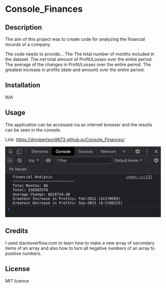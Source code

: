 # Console_Finances

## Description
The aim of this project was to create code for analyzing the financial records of a company.

The code needs to provide...
The The total number of months included in the dataset.
The net total amount of Profit/Losses over the entire period.
The average of the changes in Profit/Losses over the entire period.
The greatest increase in profits (date and amount) over the entire period.

## Installation

N/A

## Usage

The application can be accessed via an internet browser and the results can be seen in the console.

Link: https://drrobertson9673.github.io/Console_Finances/

![screenshot of the website on large viewport](Images/Screenshot.png)

## Credits

I used stackoverflow.com to learn how to make a new array of secondary items of an array and also how to turn all negative numbers of an array to positive numbers.

## License

MIT licence
